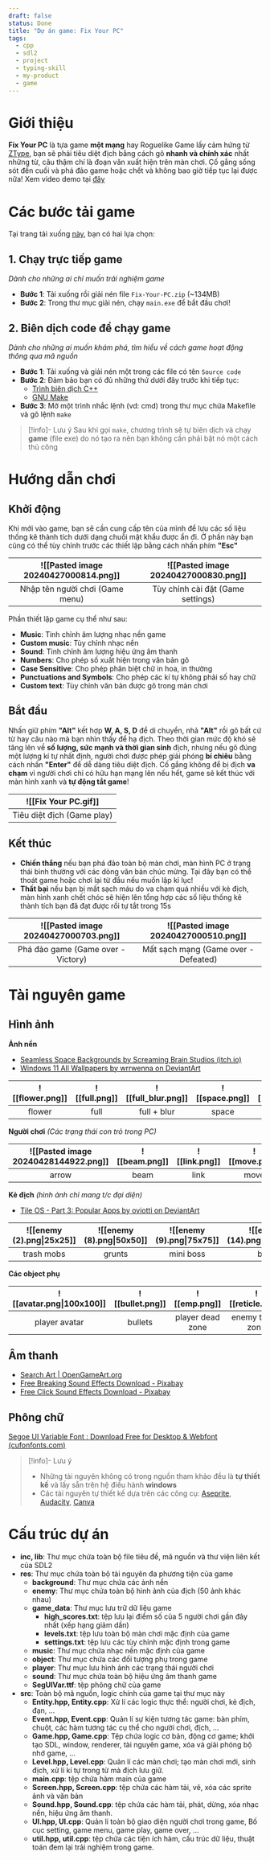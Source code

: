 ```yaml
---
draft: false
status: Done
title: "Dự án game: Fix Your PC"
tags:
  - cpp
  - sdl2
  - project
  - typing-skill
  - my-product
  - game
---
```

# Giới thiệu
**Fix Your PC** là tựa game **một mạng** hay Roguelike Game lấy cảm hứng từ [ZType](https://zty.pe/?text=271e57005672c392), bạn sẽ phải tiêu diệt địch bằng cách gõ **nhanh và chính xác** nhất những từ, câu thậm chí là đoạn văn xuất hiện trên màn chơi. Cố gắng sống sót đến cuối và phá đảo game hoặc chết và không bao giờ tiếp tục lại được nữa! Xem video demo tại [đây](https://youtu.be/q5CiqMmyghU?si=B3q46iarJAa-8bw1)

# Các bước tải game
Tại trang tải xuống [này](https://github.com/PhDoanh/Fix-Your-PC/releases/tag/v0.1.0), bạn có hai lựa chọn:
## 1. Chạy trực tiếp game
*Dành cho những ai chỉ muốn trải nghiệm game*
- **Bước 1**: Tải xuống rồi giải nén file `Fix-Your-PC.zip` (~134MB)
- **Bước 2**: Trong thư mục giải nén, chạy `main.exe` để bắt đầu chơi!

## 2. Biên dịch code để chạy game
*Dành cho những ai muốn khám phá, tìm hiểu về cách game hoạt động thông qua mã nguồn*
- **Bước 1**: Tải xuống và giải nén một trong các file có tên `Source code`
- **Bước 2**: Đảm bảo bạn có đủ những thứ dưới đây trước khi tiếp tục:
	- [Trình biên dịch C++](https://gcc.gnu.org/) 
	- [GNU Make](https://www.gnu.org/software/make/)
- **Bước 3**: Mở một trình nhắc lệnh (vd: cmd) trong thư mục chứa Makefile và gõ lệnh `make`

> [!info]- Lưu ý
> Sau khi gọi `make`, chương trình sẽ tự biên dịch và chạy **game** (file exe) do nó tạo ra nên bạn không cần phải bật nó một cách thủ công 

# Hướng dẫn chơi
## Khởi động

Khi mới vào game, bạn sẽ cần cung cấp tên của mình để lưu các số liệu thống kê thành tích dưới dạng chuỗi mật khẩu được ẩn đi. Ở phần này bạn cũng có thể tùy chỉnh trước các thiết lập bằng cách nhấn phím **"Esc"**

| ![[Pasted image 20240427000814.png]] | ![[Pasted image 20240427000830.png]] |
|:------------------------------------:|:------------------------------------:|
|   Nhập tên người chơi (Game menu)    |  Tùy chỉnh cài đặt (Game settings)   |

Phần thiết lập game cụ thể như sau:          
- **Music**: Tinh chỉnh âm lượng nhạc nền game
- **Custom music**: Tùy chỉnh nhạc nền
- **Sound**: Tinh chỉnh âm lượng hiệu ứng âm thanh
- **Numbers**: Cho phép số xuất hiện trong văn bản gõ
- **Case Sensitive**: Cho phép phân biệt chữ in hoa, in thường
- **Punctuations and Symbols**: Cho phép các kí tự không phải số hay chữ
- **Custom text**: Tùy chỉnh văn bản được gõ trong màn chơi

## Bắt đầu

Nhấn giữ phím **"Alt"** kết hợp **W, A, S, D** để di chuyển, nhả **"Alt"** rồi gõ bất cứ từ hay câu nào mà bạn nhìn thấy để hạ địch. Theo thời gian mức độ khó sẽ tăng lên về **số lượng, sức mạnh và thời gian sinh** địch, nhưng nếu gõ đúng một lượng kí tự nhất định, người chơi được phép giải phóng **bí chiêu** bằng cách nhấn **"Enter"** để dễ dàng tiêu diệt địch. Cố gắng không để bị địch **va chạm** vì người chơi chỉ có hữu hạn mạng lên nếu hết, game sẽ kết thúc với màn hình xanh và **tự động tắt game**!

|    ![[Fix Your PC.gif]]    |
|:--------------------------:|
| Tiêu diệt địch (Game play) |

## Kết thúc
- **Chiến thắng** nếu bạn phá đảo toàn bộ màn chơi, màn hình PC ở trạng thái bình thường với các dòng văn bản chúc mừng. Tại đây bạn có thể thoát game hoặc chơi lại từ đầu nếu muốn lập kỉ lục!
- **Thất bại** nếu bạn bị mất sạch máu do va chạm quá nhiều với kẻ địch, màn hình xanh chết chóc sẽ hiện lên tổng hợp các số liệu thống kê thành tích bạn đã đạt được rồi tự tắt trong 15s

| ![[Pasted image 20240427000703.png]] | ![[Pasted image 20240427000510.png]] |
|:------------------------------------:|:------------------------------------:|
|  Phá đảo game (Game over - Victory)  | Mất sạch mạng (Game over - Defeated) |

# Tài nguyên game
## Hình ảnh
**Ảnh nền**
- [Seamless Space Backgrounds by Screaming Brain Studios (itch.io)](https://screamingbrainstudios.itch.io/seamless-space-backgrounds)
- [Windows 11 All Wallpapers by wrrwenna on DeviantArt](https://www.deviantart.com/wrrwenna/art/Windows-11-All-Wallpapers-885172912)

| ![[flower.png]] | ![[full.png]] | ![[full_blur.png]] | ![[space.png]] | ![[stars.png]] |
|:---------------:|:-------------:|:------------------:|:--------------:|:--------------:|
|     flower      |     full      |    full + blur     |     space      |     stars      |

**Người chơi** *(Các trạng thái con trỏ trong PC)*

| ![[Pasted image 20240428144922.png]] | ![[beam.png]] | ![[link.png]] | ![[move.png]] |
|:------------------------------------:|:-------------:|:-------------:|:-------------:|
|                arrow                 |     beam      |     link      |     move      |

**Kẻ địch** *(hình ảnh chỉ mang t/c đại diện)*
- [Tile OS - Part 3: Popular Apps by oviotti on DeviantArt](https://www.deviantart.com/oviotti/art/Tile-OS-Part-3-Popular-Apps-792018928)

| ![[enemy (2).png\|25x25]] | ![[enemy (8).png\|50x50]] | ![[enemy (9).png\|75x75]] | ![[enemy (14).png\|100x100]] | ![[enemy (15).png\|125]] |
| :-----------------------: | :-----------------------: | :-----------------------: | :--------------------------: | :----------------------: |
|        trash mobs         |          grunts           |         mini boss         |             boss             |        final boss        |

**Các object phụ**

| ![[avatar.png\|100x100]] | ![[bullet.png]] |   ![[emp.png]]   | ![[reticle.png]]  |      ![[smile.png]]      |
|:------------------------:|:---------------:|:----------------:|:-----------------:|:------------------------:|
|      player avatar       |     bullets     | player dead zone | enemy target zone | smile (dead blue screen) |

## Âm thanh 
- [Search Art | OpenGameArt.org](https://opengameart.org/art-search-advanced?keys=&field_art_type_tid%5B%5D=9&sort_by=count&sort_order=DESC)
- [Free Breaking Sound Effects Download - Pixabay](https://pixabay.com/sound-effects/search/breaking/)
- [Free Click Sound Effects Download - Pixabay](https://pixabay.com/sound-effects/search/click/)

## Phông chữ
[Segoe UI Variable Font : Download Free for Desktop & Webfont (cufonfonts.com)](https://www.cufonfonts.com/font/segoe-ui-variable)

> [!info]- Lưu ý
> - Những tài nguyên không có trong nguồn tham khảo đều là **tự thiết kế** và lấy sẵn trên hệ điều hành **windows**
> - Các tài nguyên tự thiết kế dựa trên các công cụ: [Aseprite](https://www.aseprite.org/), [Audacity](https://www.audacityteam.org/), [Canva](https://www.canva.com/)

# Cấu trúc dự án
- **inc, lib**: Thư mục chứa toàn bộ file tiêu đề, mã nguồn và thư viện liên kết của SDL2
- **res**: Thư mục chứa toàn bộ tài nguyên đa phương tiện của game
	- **background**: Thư mục chứa các ảnh nền
	- **enemy**: Thư mục chứa toàn bộ hình ảnh của địch (50 ảnh khác nhau)
	- **game_data**: Thư mục lưu trữ dữ liệu game
		- **high_scores.txt**: tệp lưu lại điểm số của 5 người chơi gần đây nhất (xếp hạng giảm dần)
		- **levels.txt**: tệp lưu toàn bộ màn chơi mặc định của game
		- **settings.txt**: tệp lưu các tùy chỉnh mặc định trong game
	- **music**: Thư mục chứa nhạc nền mặc định của game
	- **object**: Thư mục chứa các đối tượng phụ trong game
	- **player**: Thư mục lưu hình ảnh các trạng thái người chơi
	- **sound**: Thư mục chứa toàn bộ hiệu ứng âm thanh game
	- **SegUIVar.ttf**: tệp phông chữ của game
- **src**: Toàn bộ mã nguồn, logic chính của game tại thư mục này
	- **Entity.hpp, Entity.cpp**: Xử lí các logic thực thể: người chơi, kẻ địch, đạn, ...
	- **Event.hpp, Event.cpp**: Quản lí sự kiện tương tác game: bàn phím, chuột, các hàm tương tác cụ thể cho người chơi, địch, ...
	- **Game.hpp, Game.cpp**: Tệp chứa logic cơ bản, động cơ game; khởi tạo SDL, window, renderer, tài nguyên game, xóa và giải phóng bộ nhớ game, ... 
	- **Level.hpp, Level.cpp**: Quản lí các màn chơi; tạo màn chơi mới, sinh địch, xử lí kí tự trong từ mà địch lưu giữ.
	- **main.cpp**: tệp chứa hàm main của game
	- **Screen.hpp, Screen.cpp**: tệp chứa các hàm tải, vẽ, xóa các sprite ảnh và văn bản
	- **Sound.hpp, Sound.cpp**: tệp chứa các hàm tải, phát, dừng, xóa nhạc nền, hiệu ứng âm thanh.
	- **UI.hpp, UI.cpp**: Quản lí toàn bộ giao diện người chơi trong game, Bố cục setting, game menu, game play, game over, ...
	- **util.hpp, util.cpp**: tệp chứa các tiện ích hàm, cấu trúc dữ liệu, thuật toán đem lại trải nghiệm trong game. 


